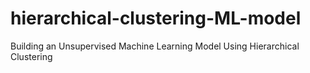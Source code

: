 # hierarchical-clustering-ML-model
Building an Unsupervised Machine Learning Model Using Hierarchical Clustering
